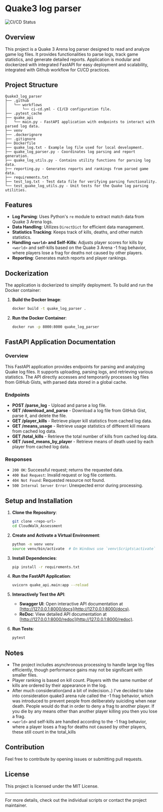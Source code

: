 # Quake3 log parser

![CI/CD Status](https://github.com/elrf3lipes/quake3_log_parser/actions/workflows/ci-cd.yml/badge.svg)

## Overview

This project is a Quake 3 Arena log parser designed to read and analyze game log files. It provides functionalities to parse logs, track game statistics, and generate detailed reports. 
Application is modular and dockerized with integrated FastAPI for easy deployment and scalability, integrated with Github workflow for CI/CD practices.

## Project Structure

```
Quake3_log_parser
├── .github
│   └── workflows
│       └── ci-cd.yml - CI/CD configuration file.
├── .pytest_cache
├── quake_api
│   └── main.py - FastAPI application with endpoints to interact with parsed log data.
├── venv
├── .dockerignore
├── .gitignore
├── Dockerfile
├── quake_log.txt - Example log file used for local development.
├── quake_log_parser.py - Coordinates log parsing and report generation.
├── quake_log_utils.py - Contains utility functions for parsing log data.
├── reporting.py - Generates reports and rankings from parsed game data.
├── requirements.txt
├── test_log.txt - Test data file for verifying parsing functionality.
└── test_quake_log_utils.py - Unit tests for the Quake log parsing utilities.
```

## Features

- **Log Parsing**: Uses Python's `re` module to extract match data from Quake 3 Arena logs.
- **Data Handling**: Utilizes `DirectDict` for efficient data management.
- **Statistics Tracking**: Keeps track of kills, deaths, and other match statistics.
- **Handling `<world>` and Self-Kills**: Adjusts player scores for kills by `<world>` and self-kills based on the Quake 3 Arena -1 frag behavior, where players lose a frag for deaths not caused by other players.
- **Reporting**: Generates match reports and player rankings.

## Dockerization

The application is dockerized to simplify deployment. To build and run the Docker container:

1. **Build the Docker Image**:
    ```sh
    docker build -t quake_log_parser .
    ```

2. **Run the Docker Container**:
    ```sh
    docker run -p 8000:8000 quake_log_parser
    ```

## FastAPI Application Documentation

### Overview

This FastAPI application provides endpoints for parsing and analyzing Quake log files. It supports uploading, parsing logs, and retrieving various statistics. The API directly accesses and temporarily processes log files from GitHub Gists, with parsed data stored in a global cache.

### Endpoints

- **POST /parse_log** - Upload and parse a log file.
- **GET /download_and_parse** - Download a log file from GitHub Gist, parse it, and delete the file.
- **GET /player_kills** - Retrieve player kill statistics from cached log data.
- **GET /means_usage** - Retrieve usage statistics of different kill means from cached log data.
- **GET /total_kills** - Retrieve the total number of kills from cached log data.
- **GET /used_means_by_player** - Retrieve means of death used by each player from cached log data.

### Responses

- `200 OK`: Successful request; returns the requested data.
- `400 Bad Request`: Invalid request or log file contents.
- `404 Not Found`: Requested resource not found.
- `500 Internal Server Error`: Unexpected error during processing.


## Setup and Installation

1. **Clone the Repository**:
    ```sh
    git clone <repo-url>
    cd CloudWalk_Assessment
    ```

2. **Create and Activate a Virtual Environment**:
    ```sh
    python -m venv venv
    source venv/bin/activate  # On Windows use `venv\Scripts\activate`
    ```

3. **Install Dependencies**:
    ```sh
    pip install -r requirements.txt
    ```

4. **Run the FastAPI Application**:
    ```sh
    uvicorn quake_api.main:app --reload
    ```

5. **Interactively Test the API**:
    - **Swagger UI**: Open interactive API documentation at [http://127.0.0.1:8000/docs](http://127.0.0.1:8000/docs).
    - **ReDoc**: View detailed API documentation at [http://127.0.0.1:8000/redoc](http://127.0.0.1:8000/redoc).

6. **Run Tests**:
    ```sh
    pytest
    ```
    

## Notes

- The project includes asynchronous processing to handle large log files efficiently, though performance gains may not be significant with smaller files.
- Player ranking is based on kill count. Players with the same number of kills are ordered by their appearance in the log. 
- After much consideration(and a bit of indecision..) I've decided to take into consideration quake3 arena rule called the -1 frag behavior, which was introduced to prevent people from deliberately suiciding when near death. 
People would do that in order to deny a frag to another player. If you die by any means other than another player killing you then you lose a frag.
- `<world>` and self-kills are handled according to the -1 frag behavior, where a player loses a frag for deaths not caused by other players, these still count in the total_kills

## Contribution

Feel free to contribute by opening issues or submitting pull requests. 

## License

This project is licensed under the MIT License.

---

For more details, check out the individual scripts or contact the project maintainer.
